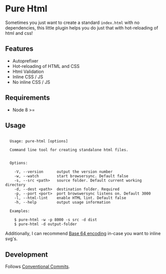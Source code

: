 # Pure Html

Sometimes you just want to create a standard `index.html` with no dependencies, this little plugin helps you do just that with hot-reloading of html and css!

## Features

* Autoprefixer
* Hot-reloading of HTML and CSS
* Html Validation
* Inline CSS / JS
* No inline CSS / JS

## Requirements

* Node 8 >=

## Usage

```

  Usage: pure-html [options]

  Command line tool for creating standalone html files.


  Options:

    -V, --version      output the version number
    -w, --watch        start browsersync. Default false
    -s, --src <path>   source folder. Default current working directory
    -d, --dest <path>  destination folder. Required
    -p, --port <port>  port browswersync listens on. Default 3000
    -l, --html-lint    enable HTML lint. Default false
    -h, --help         output usage information

  Examples:

    $ pure-html -w -p 8000 -s src -d dist
    $ pure-html -d output-folder

```

Additionally, I can recommend [Base 64 encoding](http://b64.io/) in-case you want to inline svg's.

## Development

Follows [Conventional Commits](https://conventionalcommits.org/).


